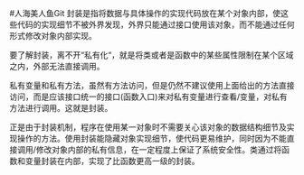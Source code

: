 #人海美人鱼Git
封装是指将数据与具体操作的实现代码放在某个对象内部，使这些代码的实现细节不被外界发现，外界只能通过接口使用该对象，而不能通过任何形式修改对象内部实现。

要了解封装，离不开“私有化“，就是将类或者是函数中的某些属性限制在某个区域之内，外部无法直接调用。

私有变量和私有方法，虽然有方法访问，但是仍然不建议使用上面给出的方法直接访问，而是应该接口统一的接口(函数入口)来对私有变量进行查看/变量，对私有方法进行调用。这就是封装。


正是由于封装机制，程序在使用某一对象时不需要关心该对象的数据结构细节及实现操作的方法。使用封装能隐藏对象实现细节，使代码更易维护，同时因为不能直接调用/修改对象内部的私有信息，在一定程度上保证了系统安全性。类通过将函数和变量封装在内部，实现了比函数更高一级的封装。
